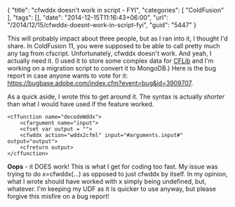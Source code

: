 {
	"title": "cfwddx doesn't work in script - FYI",
	"categories": [
		"ColdFusion"
	],
	"tags": [],
	"date": "2014-12-15T11:16:43+06:00",
	"url": "/2014/12/15/cfwddx-doesnt-work-in-script-fyi",
	"guid": "5447"
}

This will probably impact about three people, but as I ran into it, I thought I'd share. In ColdFusion 11, you were supposed to be able to call pretty much any tag from cfscript. Unfortunately, cfwddx doesn't work. And yeah, I actually need it. (I used it to store some complex data for <a href="http://www.cflib.org">CFLib</a> and I'm working on a migration script to convert it to MongoDB.) Here is the bug report in case anyone wants to vote for it: <a href="https://bugbase.adobe.com/index.cfm?event=bug&id=3909707">https://bugbase.adobe.com/index.cfm?event=bug&id=3909707</a>.

<!--more-->

As a quick aside, I wrote this to get around it. The syntax is actually <i>shorter</i> than what I would have used if the feature worked.

<pre><code class="language-markup">&lt;cffunction name=&quot;decodeWddx&quot;&gt;
	&lt;cfargument name=&quot;input&quot;&gt;
	&lt;cfset var output = &quot;&quot;&gt;
	&lt;cfwddx action=&quot;wddx2cfml&quot; input=&quot;#arguments.input#&quot; output=&quot;output&quot;&gt;
	&lt;cfreturn output&gt;
&lt;/cffunction&gt;
</code></pre>

<strong>Oops</strong> - it DOES work! This is what I get for coding too fast. My issue was trying to do x=cfwddx(...) as opposed to just cfwddx by itself. In my opinion, what I wrote should have worked with x simply being undefined, but, whatever. I'm keeping my UDF as it is quicker to use anyway, but please forgive this misfire on a bug report!